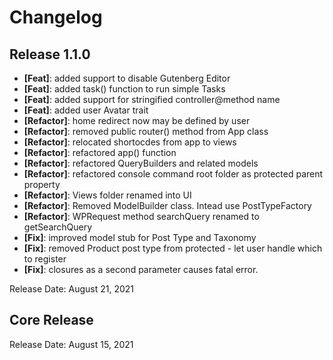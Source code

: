 # Changelog

## Release 1.1.0

* **[Feat]**: added support to disable Gutenberg Editor
* **[Feat]**: added task() function to run simple Tasks
* **[Feat]**: added support for stringified controller@method name 
* **[Feat]**: added user Avatar trait
* **[Refactor]**: home redirect now may be defined by user
* **[Refactor]**: removed public router() method from App class
* **[Refactor]**: relocated shortocdes from app to views
* **[Refactor]**: refactored app() function
* **[Refactor]**: refactored QueryBuilders and related models
* **[Refactor]**: refactored console command root folder as protected parent property
* **[Refactor]**: Views folder renamed into UI
* **[Refactor]**: Removed ModelBuilder class. Intead use PostTypeFactory
* **[Refactor]**: WPRequest method searchQuery renamed to getSearchQuery
* **[Fix]**: improved model stub for Post Type and Taxonomy
* **[Fix]**: removed Product post type from protected - let user handle which to register
* **[Fix]**: closures as a second parameter causes fatal error.

Release Date: August 21, 2021

## Core Release

Release Date: August 15, 2021
